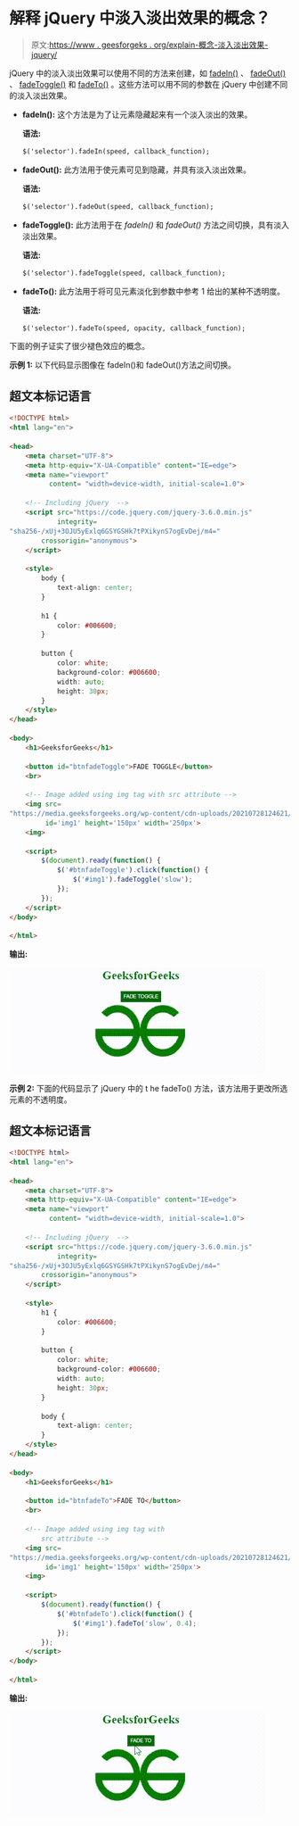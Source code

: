 # 解释 jQuery 中淡入淡出效果的概念？

> 原文:[https://www . geesforgeks . org/explain-概念-淡入淡出效果-jquery/](https://www.geeksforgeeks.org/explain-the-concept-of-fade-effect-in-jquery/)

jQuery 中的淡入淡出效果可以使用不同的方法来创建，如 [fadeIn()](https://www.geeksforgeeks.org/jquery-fadein-method/) 、 [fadeOut()](https://www.geeksforgeeks.org/jquery-effect-fadeout-method/) 、 [fadeToggle()](https://www.geeksforgeeks.org/jquery-fadetoggle-method/) 和 [fadeTo()](https://www.geeksforgeeks.org/jquery-fadeto-with-examples/) 。这些方法可以用不同的参数在 jQuery 中创建不同的淡入淡出效果。

*   **fadeIn():** 这个方法是为了让元素隐藏起来有一个淡入淡出的效果。

    **语法:**

    ```html
    $('selector').fadeIn(speed, callback_function);
    ```

*   **fadeOut():** 此方法用于使元素可见到隐藏，并具有淡入淡出效果。

    **语法:**

    ```html
    $('selector').fadeOut(speed, callback_function);
    ```

*   **fadeToggle():** 此方法用于在 *fadeIn()* 和 *fadeOut()* 方法之间切换，具有淡入淡出效果。

    **语法:**

    ```html
    $('selector').fadeToggle(speed, callback_function);
    ```

*   **fadeTo():** 此方法用于将可见元素淡化到参数中参考 1 给出的某种不透明度。

    **语法:**

    ```html
    $('selector').fadeTo(speed, opacity, callback_function);
    ```

下面的例子证实了很少褪色效应的概念。

**示例 1:** 以下代码显示图像在 fadeIn()和 fadeOut()方法之间切换。

## 超文本标记语言

```html
<!DOCTYPE html>
<html lang="en">

<head>
    <meta charset="UTF-8">
    <meta http-equiv="X-UA-Compatible" content="IE=edge">
    <meta name="viewport" 
          content= "width=device-width, initial-scale=1.0">

    <!-- Including jQuery  -->
    <script src="https://code.jquery.com/jquery-3.6.0.min.js" 
            integrity=
"sha256-/xUj+3OJU5yExlq6GSYGSHk7tPXikynS7ogEvDej/m4=" 
        crossorigin="anonymous">
    </script>

    <style>
        body {
            text-align: center;
        }

        h1 {
            color: #006600;
        }

        button {
            color: white;
            background-color: #006600;
            width: auto;
            height: 30px;
        }
    </style>
</head>

<body>
    <h1>GeeksforGeeks</h1>

    <button id="btnfadeToggle">FADE TOGGLE</button>
    <br>

    <!-- Image added using img tag with src attribute -->
    <img src=
"https://media.geeksforgeeks.org/wp-content/cdn-uploads/20210728124621/geekslogo.png"
         id='img1' height='150px' width='250px'>
    <img>

    <script>
        $(document).ready(function() {
            $('#btnfadeToggle').click(function() {
                $('#img1').fadeToggle('slow');
            });
        });
    </script>
</body>

</html>
```

**输出:**

![](img/e11e2c317709e32238e271a2bf00a1f7.png)

**示例 2:** 下面的代码显示了 jQuery 中的 t he fadeTo() 方法，该方法用于更改所选元素的不透明度。

## 超文本标记语言

```html
<!DOCTYPE html>
<html lang="en">

<head>
    <meta charset="UTF-8">
    <meta http-equiv="X-UA-Compatible" content="IE=edge">
    <meta name="viewport" 
          content= "width=device-width, initial-scale=1.0">

    <!-- Including jQuery  -->
    <script src="https://code.jquery.com/jquery-3.6.0.min.js"
            integrity=
"sha256-/xUj+3OJU5yExlq6GSYGSHk7tPXikynS7ogEvDej/m4=" 
        crossorigin="anonymous">
    </script>

    <style>
        h1 {
            color: #006600;
        }

        button {
            color: white;
            background-color: #006600;
            width: auto;
            height: 30px;
        }

        body {
            text-align: center;
        }
    </style>
</head>

<body>
    <h1>GeeksforGeeks</h1>

    <button id="btnfadeTo">FADE TO</button>
    <br>

    <!-- Image added using img tag with 
        src attribute -->
    <img src=
"https://media.geeksforgeeks.org/wp-content/cdn-uploads/20210728124621/geekslogo.png"
         id='img1' height='150px' width='250px'>
    <img>

    <script>
        $(document).ready(function() {
            $('#btnfadeTo').click(function() {
                $('#img1').fadeTo('slow', 0.4);
            });
        });
    </script>
</body>

</html>
```

**输出:**

![](img/d2ac49c083ace742adca1e94c0f9c621.png)